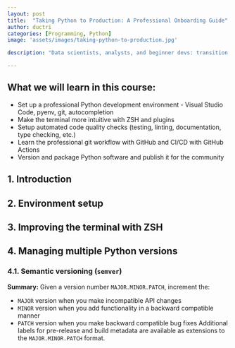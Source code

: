 ```yaml
---
layout: post
title:  "Taking Python to Production: A Professional Onboarding Guide"
author: ductri
categories: [Programming, Python]
image: 'assets/images/taking-python-to-production.jpg'

description: "Data scientists, analysts, and beginner devs: transition from 'coder' to 'software engineer' and learn to ship code."

---
```


## What we will learn in this course:
- Set up a professional Python development environment - Visual Studio Code, pyenv, git, autocompletion
- Make the terminal more intuitive with ZSH and plugins
- Setup automated code quality checks (testing, linting, documentation, type checking, etc.)
- Learn the professional git workflow with GitHub and CI/CD with GitHub Actions
- Version and package Python software and publish it for the community


## 1. Introduction

## 2. Environment setup

## 3. Improving the terminal with ZSH

## 4. Managing multiple Python versions

### 4.1. Semantic versioning (`semver`)

**Summary:** Given a version number `MAJOR.MINOR.PATCH`, increment the:

- `MAJOR` version when you make incompatible API changes
- `MINOR` version when you add functionality in a backward compatible manner
- `PATCH` version when you make backward compatible bug fixes
Additional labels for pre-release and build metadata are available as extensions to the `MAJOR.MINOR.PATCH` format.


